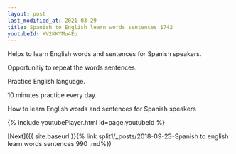 ```yaml
---
layout: post
last_modified_at: 2021-03-29
title: Spanish to English learn words sentences 1742 
youtubeId: XV2KKYMu4Eo
---
```

 
 
Helps to learn English words and sentences for Spanish speakers.

Opportunitiy to repeat the words sentences. 

Practice English language. 
 
10 minutes practice every day. 
 
How to learn English words and sentences for Spanish speakers 
 
{% include youtubePlayer.html id=page.youtubeId %}
 
 
[Next]({{ site.baseurl }}{% link  split1/_posts/2018-09-23-Spanish to english learn words sentences 990 .md%})
 

